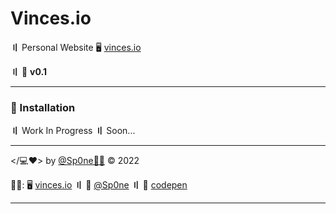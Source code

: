 # Vinces.io

**〢** Personal Website 🖥 [vinces.io][vinces]  

**〢** 🧪 **v0.1**


---


### 💾 Installation


**〢** Work In Progress **〢** Soon...


---


</💻❤> by [@Sp0ne🧙‍♂][vinces-git] © 2022

**👋🏻**: 
🖥 [vinces.io][vinces] **〢** 
🐙 [@Sp0ne][vinces-git] **〢**
🧪 [codepen][vinces-codepen]


---


[vinces]: https://vinces.io
[vinces-git]: https://github.com/Sp0ne
[vinces-codepen]: https://codepen.io/Sp0ne
